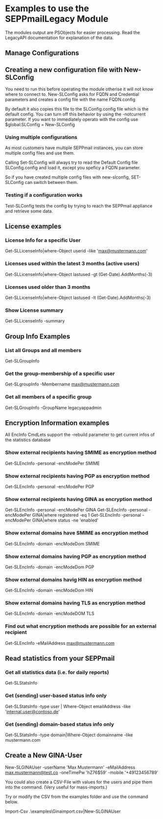 # Examples to use the SEPPmailLegacy Module

The modules output are PSObjects for easier processing. Read the LegacyAPI documentation for explanation of the data.

## Manage Configurations

## Creating a new configuration file with New-SLConfig

You need to run this before operating the module otherise it will not know where to connect to. New-SLConfig asks for FQDN and Credential parameters and
creates a config file with the name FQDN.config

By default it also copies this file to the SLConfig.config file which is the default config. You can turn off this behavior by using the -notcurrent parameter.
If you want to immediately operato with the config use $global:SLConfig = New-SLConfig

### Using multiple configurations

As most customers have multiple SEPPmail instances, you can store multiple config files and use them.

Calling Set-SLConfig will always try to read the Default Config file SLConfig.config and load it, except you speficy a FQDN parameter.

So if you have created multiple config files with new-slconfig, SET-SLConfig can switch between them.

### Testing if a configuration works

Test-SLConfig tests the config by trying to reach the SEPPmail appliance and retrieve some data.


## License examples

### License Info for a specific User

Get-SLLicenseInfo|where-Object userid -like 'max@mustermann.com'

### Licenses used within the latest 3 months (active users)

Get-SLLicenseInfo|where-Object lastused -gt (Get-Date).AddMonths(-3)

### Licenses used older than 3 months

Get-SLLicenseInfo|where-Object lastused -lt (Get-Date).AddMonths(-3)

### Show License summary

Get-SLLicenseInfo -summary

## Group Info Examples

### List all Groups and all members

Get-SLGroupInfo

### Get the group-membership of a specific user

Get-SLgroupInfo -Membername max@mustermann.com

### Get all members of a specific group

Get-SLGroupInfo -GroupName legacyappadmin

## Encryption Information examples

All EncInfo CmdLets support the -rebuild parameter to get current infos of the statistics database

### Show external recipients having SMIME as encryption method

Get-SLEncInfo -personal -encModePer SMIME

### Show external recipients having PGP as encryption method

Get-SLEncInfo -personal -encModePer PGP

### Show external recipients having GINA as encryption method

Get-SLEncInfo -personal -encModePer GINA
Get-SLEncInfo -personal -encModePer GINA|where registered -eq 1
Get-SLEncInfo -personal -encModePer GINA|where status -ne 'enabled'

### Show external domains have SMIME as encryption method

Get-SLEncInfo -domain -encModeDom SMIME

### Show external domains having PGP as encryption method

Get-SLEncInfo -domain -encModeDom PGP

### Show external domains havig HIN as encryption method

Get-SLEncInfo -domain -encModeDom HIN

### Show external domains having TLS as encryption method

Get-SLEncInfo -domain -encModeDOM TLS

### Find out what encryption methods are possible for an external recipient

Get-SLEncInfo -eMailAddress max@mustermann.com

## Read statistics from your SEPPmail

### Get all statistics data (i.e. for daily reports)

Get-SLStatsInfo

### Get (sending) user-based status info only

Get-SLStatsInfo -type user | Where-Object emailAddress -like 'internal.user@contoso.de'

### Get (sending) domain-based status info only

Get-SLStatsInfo -type domain|Where-Object domainname -like mustermann.com

## Create a New GINA-User

New-SLGINAUser -userName 'Max Mustermann' -eMailAddress max.mustermann@test.co -oneTimePw 'hZ76$59' -mobile '+49123456789'

You could also create a CSV-File with values for the users and pipe them into the command. (Very useful for mass-imports.)

Try or modify the CSV from the examples folder and use the command below.

Import-Csv .\examples\Ginaimport.csv|New-SLGINAUser

